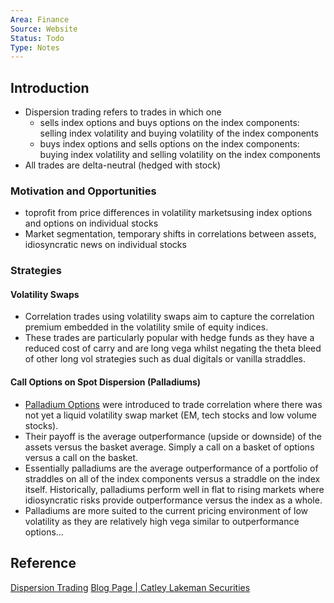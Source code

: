 ```yaml
---
Area: Finance
Source: Website
Status: Todo
Type: Notes
---
```


## Introduction

- Dispersion trading refers to trades in which one
	- sells index options and buys options on the index components: selling index volatility and buying volatility of the index components
	- buys index options and sells options on the index components: buying index volatility and selling volatility on the index components
- All trades are delta-neutral (hedged with stock)


### Motivation and Opportunities
- toprofit from price differences in volatility marketsusing index options and options on individual stocks
- Market segmentation, temporary shifts in correlations between assets, idiosyncratic news on individual stocks

### Strategies

#### Volatility Swaps
- Correlation trades using volatility swaps aim to capture the correlation premium embedded in the volatility smile of equity indices.
- These trades are particularly popular with hedge funds as they have a reduced cost of carry and are long vega whilst negating the theta bleed of other long vol strategies such as dual digitals or vanilla straddles.
#### Call Options on Spot Dispersion (Palladiums)
- [Palladium Options](Palladium%20Options.md) were introduced to trade correlation where there was not yet a liquid volatility swap market (EM, tech stocks and low volume stocks).
- Their payoff is the average outperformance (upside or downside) of the assets versus the basket average. Simply a call on a basket of options versus a call on the basket.
- Essentially palladiums are the average outperformance of a portfolio of straddles on all of the index components versus a straddle on the index itself. Historically, palladiums perform well in flat to rising markets where idiosyncratic risks provide outperformance versus the index as a whole.
- Palladiums are more suited to the current pricing environment of low volatility as they are relatively high vega similar to outperformance options...


## Reference

[Dispersion Trading](https://www.math.nyu.edu/~avellane/Lecture10Quant.pdf)
[Blog Page | Catley Lakeman Securities](https://www.catleylakeman.co.uk/blogPage.php?blogId=16)
